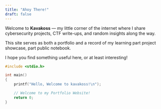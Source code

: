 ```yaml
---
title: "Ahoy There!"
draft: false
---
```

Welcome to **Kavakoss** — my little corner of the internet where I share cybersecurity projects, CTF write-ups, and random insights along the way.

This site serves as both a portfolio and a record of my learning part project showcase, part public notebook.

I hope you find something useful here, or at least interesting!

```c {lineNos=false}
#include <stdio.h>

int main()
{
    printf("Hello, Welcome to kavakoss!\n");

    // Welcome to my Portfolio Website!
    return 0;
}
```